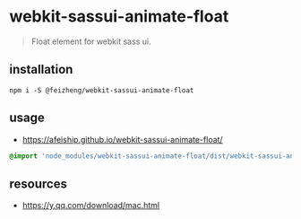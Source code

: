 # webkit-sassui-animate-float
> Float element for webkit sass ui.

## installation
```shell
npm i -S @feizheng/webkit-sassui-animate-float
```

## usage
+ https://afeiship.github.io/webkit-sassui-animate-float/

```scss
@import 'node_modules/webkit-sassui-animate-float/dist/webkit-sassui-animate-float.scss';
```

## resources
- https://y.qq.com/download/mac.html
